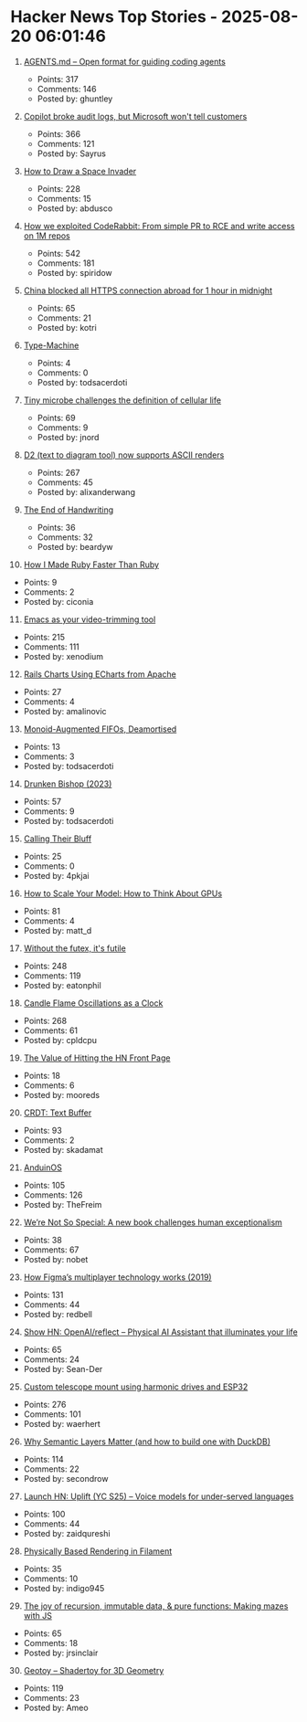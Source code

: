 # Hacker News Top Stories - 2025-08-20 06:01:46

1. [AGENTS.md – Open format for guiding coding agents](https://agents.md/)
   - Points: 317
   - Comments: 146
   - Posted by: ghuntley

2. [Copilot broke audit logs, but Microsoft won't tell customers](https://pistachioapp.com/blog/copilot-broke-your-audit-log)
   - Points: 366
   - Comments: 121
   - Posted by: Sayrus

3. [How to Draw a Space Invader](https://muffinman.io/blog/invaders/)
   - Points: 228
   - Comments: 15
   - Posted by: abdusco

4. [How we exploited CodeRabbit: From simple PR to RCE and write access on 1M repos](https://research.kudelskisecurity.com/2025/08/19/how-we-exploited-coderabbit-from-a-simple-pr-to-rce-and-write-access-on-1m-repositories/)
   - Points: 542
   - Comments: 181
   - Posted by: spiridow

5. [China blocked all HTTPS connection abroad for 1 hour in midnight](https://gfw.report/blog/gfw_unconditional_rst_20250820/en/)
   - Points: 65
   - Comments: 21
   - Posted by: kotri

6. [Type-Machine](https://arthi-chaud.github.io/posts/type-machine/)
   - Points: 4
   - Comments: 0
   - Posted by: todsacerdoti

7. [Tiny microbe challenges the definition of cellular life](https://nautil.us/a-rogue-new-life-form-1232095/)
   - Points: 69
   - Comments: 9
   - Posted by: jnord

8. [D2 (text to diagram tool) now supports ASCII renders](https://d2lang.com/blog/ascii/)
   - Points: 267
   - Comments: 45
   - Posted by: alixanderwang

9. [The End of Handwriting](https://www.wired.com/story/the-end-of-handwriting/)
   - Points: 36
   - Comments: 32
   - Posted by: beardyw

10. [How I Made Ruby Faster Than Ruby](https://noteflakes.com/articles/2025-08-18-how-to-make-ruby-faster)
   - Points: 9
   - Comments: 2
   - Posted by: ciconia

11. [Emacs as your video-trimming tool](https://xenodium.com/emacs-as-your-video-trimming-tool)
   - Points: 215
   - Comments: 111
   - Posted by: xenodium

12. [Rails Charts Using ECharts from Apache](https://github.com/railsjazz/rails_charts)
   - Points: 27
   - Comments: 4
   - Posted by: amalinovic

13. [Monoid-Augmented FIFOs, Deamortised](https://pvk.ca/Blog/2025/08/19/monoid-augmented-fifos/)
   - Points: 13
   - Comments: 3
   - Posted by: todsacerdoti

14. [Drunken Bishop (2023)](https://re.factorcode.org/2023/08/drunken-bishop.html)
   - Points: 57
   - Comments: 9
   - Posted by: todsacerdoti

15. [Calling Their Bluff](https://anguscheng.com/post/2025-08-13-calling-their-bluff/)
   - Points: 25
   - Comments: 0
   - Posted by: 4pkjai

16. [How to Scale Your Model: How to Think About GPUs](https://jax-ml.github.io/scaling-book/gpus/)
   - Points: 81
   - Comments: 4
   - Posted by: matt_d

17. [Without the futex, it's futile](https://h4x0r.org/futex/)
   - Points: 248
   - Comments: 119
   - Posted by: eatonphil

18. [Candle Flame Oscillations as a Clock](https://cpldcpu.com/2025/08/13/candle-flame-oscillations-as-a-clock/)
   - Points: 268
   - Comments: 61
   - Posted by: cpldcpu

19. [The Value of Hitting the HN Front Page](https://www.mooreds.com/wordpress/archives/3530)
   - Points: 18
   - Comments: 6
   - Posted by: mooreds

20. [CRDT: Text Buffer](https://madebyevan.com/algos/crdt-text-buffer/)
   - Points: 93
   - Comments: 2
   - Posted by: skadamat

21. [AnduinOS](https://www.anduinos.com/)
   - Points: 105
   - Comments: 126
   - Posted by: TheFreim

22. [We’re Not So Special: A new book challenges human exceptionalism](https://democracyjournal.org/magazine/78/were-not-so-special/)
   - Points: 38
   - Comments: 67
   - Posted by: nobet

23. [How Figma’s multiplayer technology works (2019)](https://www.figma.com/blog/how-figmas-multiplayer-technology-works/)
   - Points: 131
   - Comments: 44
   - Posted by: redbell

24. [Show HN: OpenAI/reflect – Physical AI Assistant that illuminates your life](https://github.com/openai/openai-reflect)
   - Points: 65
   - Comments: 24
   - Posted by: Sean-Der

25. [Custom telescope mount using harmonic drives and ESP32](https://www.svendewaerhert.com/blog/telescope-mount/)
   - Points: 276
   - Comments: 101
   - Posted by: waerhert

26. [Why Semantic Layers Matter (and how to build one with DuckDB)](https://motherduck.com/blog/semantic-layer-duckdb-tutorial/)
   - Points: 114
   - Comments: 22
   - Posted by: secondrow

27. [Launch HN: Uplift (YC S25) – Voice models for under-served languages](undefined)
   - Points: 100
   - Comments: 44
   - Posted by: zaidqureshi

28. [Physically Based Rendering in Filament](https://google.github.io/filament/Filament.md.html#overview)
   - Points: 35
   - Comments: 10
   - Posted by: indigo945

29. [The joy of recursion, immutable data, & pure functions: Making mazes with JS](https://jrsinclair.com/articles/2025/joy-of-immutable-data-recursion-pure-functions-javascript-mazes/)
   - Points: 65
   - Comments: 18
   - Posted by: jrsinclair

30. [Geotoy – Shadertoy for 3D Geometry](https://3d.ameo.design/geotoy)
   - Points: 119
   - Comments: 23
   - Posted by: Ameo

